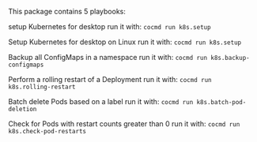 

This package contains 5 playbooks:

setup Kubernetes for desktop
run it with: `cocmd run k8s.setup`

Setup Kubernetes for desktop on Linux
run it with: `cocmd run k8s.setup`

Backup all ConfigMaps in a namespace
run it with: `cocmd run k8s.backup-configmaps`

Perform a rolling restart of a Deployment
run it with: `cocmd run k8s.rolling-restart`

Batch delete Pods based on a label
run it with: `cocmd run k8s.batch-pod-deletion`

Check for Pods with restart counts greater than 0
run it with: `cocmd run k8s.check-pod-restarts`



